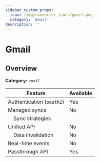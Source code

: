 ```yaml
---
sidebar_custom_props:
  icon: /img/connector_icons/gmail.png
  category: 'Email'
description: ''
---
```


# Gmail

## Overview

**Category:** `email`

| Feature                              | Available |
| ------------------------------------ | --------- |
| Authentication (`oauth2`)            | Yes       |
| Managed syncs                        | No        |
| &nbsp;&nbsp;&nbsp; Sync strategies   |           |
| Unified API                          | No        |
| &nbsp;&nbsp;&nbsp; Data invalidation | No        |
| Real-time events                     | No        |
| Passthrough API                      | Yes       |
